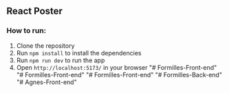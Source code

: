 ## React Poster

### How to run:

1. Clone the repository
2. Run `npm install` to install the dependencies
3. Run `npm run dev` to run the app
4. Open `http://localhost:5173/` in your browser
"# Formilles-Front-end" 
"# Formilles-Front-end" 
"# Formilles-Front-end" 
"# Formilles-Back-end" 
"# Agnes-Front-end" 

